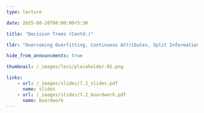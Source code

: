 ```yaml
---
type: lecture

date: 2025-08-28T08:00:00+5:30

title: "Decision Trees (Contd.)"

tldr: "Overcoming Overfitting, Continuous Attributes, Split Information, Missing Values, Attributes with Costs"

hide_from_announcments: true

thumbnail: /_images/lecs/placeholder-01.png

links: 
    - url: /_images/slides/7.2_slides.pdf
      name: slides
    - url: /_images/slides/7.2_boardwork.pdf
      name: boardwork  
---
```

